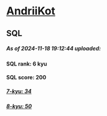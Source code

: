 # [AndriiKot](https://www.codewars.com/users/AndriiKot) 
## SQL

##### As of 2024-11-18 19:12:44 uploaded:

#### SQL rank: 6 kyu

#### SQL score: 200

##### [7-kyu: 34](https://github.com/AndriiKot/SQL__CodeWars/tree/main/kyu-7)

##### [8-kyu: 50](https://github.com/AndriiKot/SQL__CodeWars/tree/main/kyu-8)

